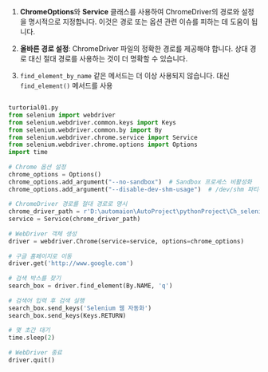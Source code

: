 1. **ChromeOptions**와 **Service** 클래스를 사용하여 ChromeDriver의 경로와 설정을 명시적으로 지정합니다. 이것은 경로 또는 옵션 관련 이슈를 피하는 데 도움이 됩니다.
    
2. **올바른 경로 설정**: ChromeDriver 파일의 정확한 경로를 제공해야 합니다. 상대 경로 대신 절대 경로를 사용하는 것이 더 명확할 수 있습니다.
	
3. `find_element_by_name` 같은 메서드는 더 이상 사용되지 않습니다. 대신 `find_element()` 메서드를 사용

```python

turtorial01.py  
from selenium import webdriver  
from selenium.webdriver.common.keys import Keys  
from selenium.webdriver.common.by import By  
from selenium.webdriver.chrome.service import Service  
from selenium.webdriver.chrome.options import Options  
import time  
  
# Chrome 옵션 설정  
chrome_options = Options()  
chrome_options.add_argument("--no-sandbox")  # Sandbox 프로세스 비활성화  
chrome_options.add_argument("--disable-dev-shm-usage")  # /dev/shm 파티션 사용 안 함  
  
# ChromeDriver 경로를 절대 경로로 명시  
chrome_driver_path = r'D:\automaion\AutoProject\pythonProject\Ch_selenium\driver\chromedriver.exe'  
service = Service(chrome_driver_path)  
  
# WebDriver 객체 생성  
driver = webdriver.Chrome(service=service, options=chrome_options)  
  
# 구글 홈페이지로 이동  
driver.get('http://www.google.com')  
  
# 검색 박스를 찾기  
search_box = driver.find_element(By.NAME, 'q')  
  
# 검색어 입력 후 검색 실행  
search_box.send_keys('Selenium 웹 자동화')  
search_box.send_keys(Keys.RETURN)  
  
# 몇 초간 대기  
time.sleep(2)  
  
# WebDriver 종료  
driver.quit()

```
